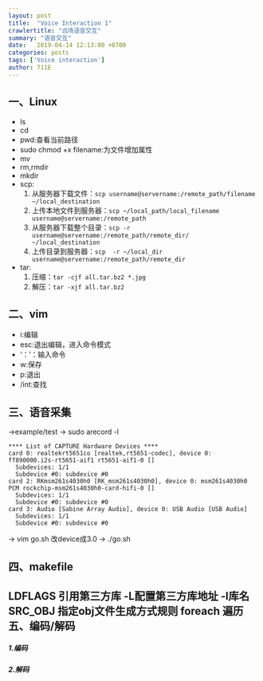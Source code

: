 ```yaml
---
layout: post
title:  "Voice Interaction 1"
crawlertitle: "远场语音交互"
summary: "语音交互"
date:   2019-04-14 12:13:00 +0700
categories: posts
tags: ['Voice interaction']
author: 711E
---
```


一、Linux
---
* ls
* cd
* pwd:查看当前路径
* sudo chmod +x filename:为文件增加属性
* mv
* rm,rmdir
* mkdir
* scp:
  1. 从服务器下载文件：`scp username@servername:/remote_path/filename ~/local_destination`
  2. 上传本地文件到服务器：`scp ~/local_path/local_filename username@servername:/remote_path`
  3. 从服务器下载整个目录：`scp -r username@servername:/remote_path/remote_dir/ ~/local_destination`
  4. 上传目录到服务器：`scp  -r ~/local_dir username@servername:/remote_path/remote_dir`
* tar:
  1. 压缩：`tar -cjf all.tar.bz2 *.jpg `
  2. 解压：`tar -xjf all.tar.bz2 `


二、vim
---
* i:编辑
* esc:退出编辑，进入命令模式
* ‘：’：输入命令
* w:保存
* p:退出
* /int:查找

三、语音采集
---
->example/test
-> sudo arecord -l
```
**** List of CAPTURE Hardware Devices ****
card 0: realtekrt5651co [realtek,rt5651-codec], device 0: ff890000.i2s-rt5651-aif1 rt5651-aif1-0 []
  Subdevices: 1/1
  Subdevice #0: subdevice #0
card 2: RKmsm261s4030h0 [RK_msm261s4030h0], device 0: msm261s4030h0 PCM rockchip-msm261s4030h0-card-hifi-0 []
  Subdevices: 1/1
  Subdevice #0: subdevice #0
card 3: Audio [Sabine Array Audio], device 0: USB Audio [USB Audio]
  Subdevices: 1/1
  Subdevice #0: subdevice #0
```
-> vim go.sh 改device成3.0
-> ./go.sh

四、makefile
---
LDFLAGS 引用第三方库 -L配置第三方库地址 -l库名
SRC_OBJ 指定obj文件生成方式规则
        foreach 遍历
五、编码/解码
---
##### 1.编码




##### 2.解码
